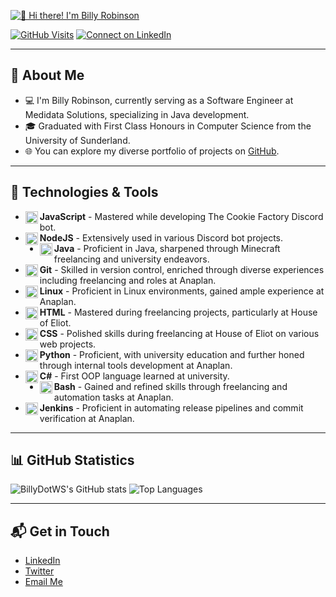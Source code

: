 [<img src="https://i.imgur.com/U1Ik1mD.png" alt="👋 Hi there! I'm Billy Robinson" title="👋 Hi there! I'm Billy Robinson"/>](https://billy.ws/)

[![GitHub Visits](https://badges.strrl.dev/visits/billydotws/billydotws)](https://github.com/BillyDotWS) [![Connect on LinkedIn](https://img.shields.io/badge/-Connect%20on%20LinkedIn-blue?style=flat-square&logo=Linkedin&logoColor=white)](https://linkedin.com/in/billydotws)

---

## 📖 About Me
- 💻 I'm Billy Robinson, currently serving as a Software Engineer at Medidata Solutions, specializing in Java development.
- 🎓 Graduated with First Class Honours in Computer Science from the University of Sunderland.
- 🌐 You can explore my diverse portfolio of projects on [GitHub](https://github.com/BillyDotWS?tab=repositories).

---

## 🔧 Technologies & Tools
- <img align="left" alt="JavaScript" width="20px" src="https://cdn.jsdelivr.net/gh/devicons/devicon/icons/javascript/javascript-plain.svg" /> **JavaScript** - Mastered while developing The Cookie Factory Discord bot.
- <img align="left" alt="NodeJS" width="20px" src="https://cdn.jsdelivr.net/gh/devicons/devicon/icons/nodejs/nodejs-original.svg" /> **NodeJS** - Extensively used in various Discord bot projects.
- <img align="left" alt="Java" width="20px" src="https://cdn.jsdelivr.net/gh/devicons/devicon/icons/java/java-original.svg"/> **Java** - Proficient in Java, sharpened through Minecraft freelancing and university endeavors.
- <img align="left" alt="Git" width="20px" src="https://cdn.jsdelivr.net/gh/devicons/devicon/icons/git/git-original.svg" /> **Git** - Skilled in version control, enriched through diverse experiences including freelancing and roles at Anaplan.
- <img align="left" alt="Linux" width="20px" src="https://cdn.jsdelivr.net/gh/devicons/devicon/icons/linux/linux-original.svg" /> **Linux** - Proficient in Linux environments, gained ample experience at Anaplan.
- <img align="left" alt="HTML" width="20px" src="https://cdn.jsdelivr.net/gh/devicons/devicon/icons/html5/html5-plain.svg" /> **HTML** - Mastered during freelancing projects, particularly at House of Eliot.
- <img align="left" alt="CSS" width="20px" src="https://cdn.jsdelivr.net/gh/devicons/devicon/icons/css3/css3-plain.svg" /> **CSS** - Polished skills during freelancing at House of Eliot on various web projects.
- <img align="left" alt="Python" width="20px" src="https://cdn.jsdelivr.net/gh/devicons/devicon/icons/python/python-plain.svg" /> **Python** - Proficient, with university education and further honed through internal tools development at Anaplan.
- <img align="left" alt="C#" width="20px" src="https://cdn.jsdelivr.net/gh/devicons/devicon/icons/csharp/csharp-original.svg" /> **C#** - First OOP language learned at university.
- <img align="left" alt="Bash" width="20px" src="https://cdn.jsdelivr.net/gh/devicons/devicon/icons/bash/bash-original.svg" /> **Bash** - Gained and refined skills through freelancing and automation tasks at Anaplan.
- <img align="left" alt="Jenkins" width="20px" src="https://cdn.jsdelivr.net/gh/devicons/devicon/icons/jenkins/jenkins-original.svg" /> **Jenkins** - Proficient in automating release pipelines and commit verification at Anaplan.

---

## 📊 GitHub Statistics
![BillyDotWS's GitHub stats](https://github-readme-stats.vercel.app/api?username=BillyDotWS&show_icons=true&theme=radical)
![Top Languages](https://github-readme-stats.vercel.app/api/top-langs/?username=BillyDotWS&layout=compact&theme=radical)

---

## 📬 Get in Touch
- [LinkedIn](https://linkedin.com/in/billydotws)
- [Twitter](https://twitter.com/BillyDotWS)
- [Email Me](mailto:hello@billy.ws)
